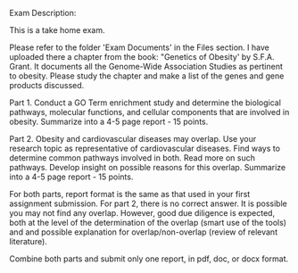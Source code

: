 Exam Description:

This is a take home exam. 

Please refer to the folder 'Exam Documents' in the Files section. I have uploaded there  a chapter from the book: "Genetics of Obesity' by S.F.A. Grant. It documents all the Genome-Wide Association Studies as pertinent to obesity. Please study the chapter and make a list of the genes and gene products discussed.

Part 1.  Conduct a GO Term enrichment study and determine the biological pathways, molecular functions, and cellular components that are involved in obesity. Summarize into a 4-5 page report - 15 points. 

Part 2.  Obesity and cardiovascular diseases may overlap. Use your research topic as representative of cardiovascular diseases. Find ways to determine common pathways involved in both. Read more on such pathways. Develop insight on possible reasons for this overlap. Summarize into a 4-5 page report - 15 points. 

For both parts, report format is the same as that used in your first assignment submission. For part 2, there is no correct answer. It is possible you may not find any overlap. However, good due diligence is expected, both at the level of the determination of the overlap (smart use of the tools) and  and possible explanation for overlap/non-overlap (review of relevant literature).  

Combine both parts and submit only one report, in pdf, doc, or docx format. 
